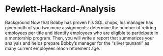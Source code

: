 # Pewlett-Hackard-Analysis

Background
Now that Bobby has proven his SQL chops, his manager has given both of you two more assignments: determine the number of retiring employees per title and identify employees who are eligible to participate in a mentorship program. Then, you will write a report that summarizes your analysis and helps prepare Bobby’s manager for the “silver tsunami” as many current employees reach retirement age.

